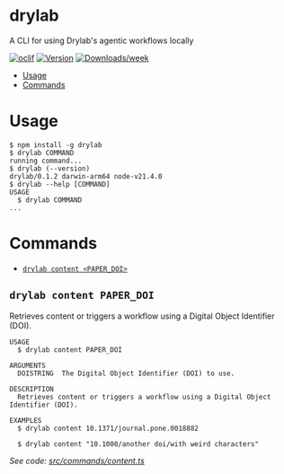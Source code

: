 drylab
=================

A CLI for using Drylab's agentic workflows locally


[![oclif](https://img.shields.io/badge/cli-oclif-brightgreen.svg)](https://oclif.io)
[![Version](https://img.shields.io/npm/v/drylab.svg)](https://npmjs.org/package/drylab)
[![Downloads/week](https://img.shields.io/npm/dw/drylab.svg)](https://npmjs.org/package/drylab)


<!-- toc -->
* [Usage](#usage)
* [Commands](#commands)
<!-- tocstop -->
# Usage
<!-- usage -->
```sh-session
$ npm install -g drylab
$ drylab COMMAND
running command...
$ drylab (--version)
drylab/0.1.2 darwin-arm64 node-v21.4.0
$ drylab --help [COMMAND]
USAGE
  $ drylab COMMAND
...
```
<!-- usagestop -->
# Commands
<!-- commands -->
* [`drylab content <PAPER_DOI>`](#drylab-content-doistring)


## `drylab content PAPER_DOI`

Retrieves content or triggers a workflow using a Digital Object Identifier (DOI).

```
USAGE
  $ drylab content PAPER_DOI

ARGUMENTS
  DOISTRING  The Digital Object Identifier (DOI) to use.

DESCRIPTION
  Retrieves content or triggers a workflow using a Digital Object Identifier (DOI).

EXAMPLES
  $ drylab content 10.1371/journal.pone.0018882

  $ drylab content "10.1000/another doi/with weird characters"
```

_See code: [src/commands/content.ts](https://github.com/effieklimi/drylab/blob/v0.1.2/src/commands/content.ts)_

<!-- commandsstop -->
